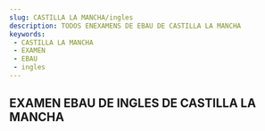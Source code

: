 ```yaml
---
slug: CASTILLA LA MANCHA/ingles
description: TODOS ENEXAMENS DE EBAU DE CASTILLA LA MANCHA
keywords:
 - CASTILLA LA MANCHA
 - EXAMEN
 - EBAU
 - ingles
---
```

## EXAMEN EBAU DE INGLES DE CASTILLA LA MANCHA
